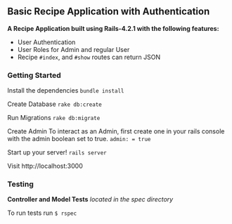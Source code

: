 ## Basic Recipe Application with Authentication ## 

**A Recipe Application built using Rails-4.2.1 with the following features:**
* User Authentication 
* User Roles for  Admin and regular User
* Recipe `#index`, and `#show` routes can return JSON

### Getting Started


Install the dependencies
`bundle install`

Create Database
`rake db:create`

Run Migrations
`rake db:migrate`

Create Admin
To interact as an Admin, first create one in your rails console with the admin boolean set to true. `admin: = true`

Start up your server!
`rails server`

Visit http://localhost:3000

### Testing

**Controller and Model Tests**
*located in the spec directory*

To run tests run 
`$ rspec`

